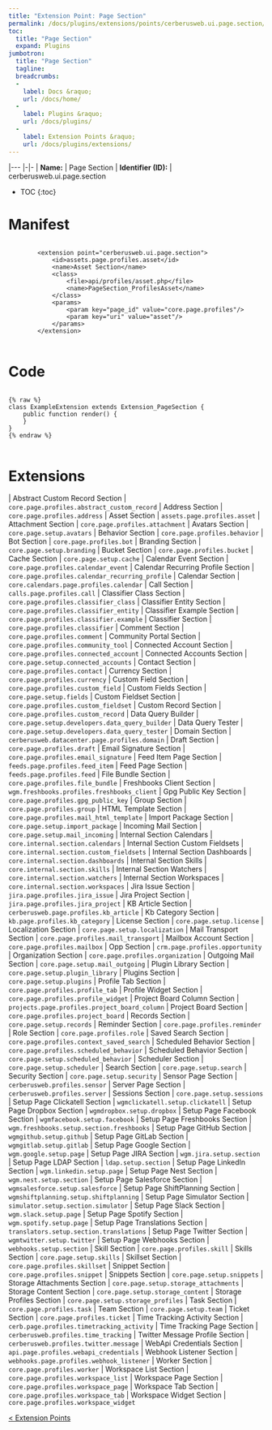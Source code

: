 ```yaml
---
title: "Extension Point: Page Section"
permalink: /docs/plugins/extensions/points/cerberusweb.ui.page.section/
toc:
  title: "Page Section"
  expand: Plugins
jumbotron:
  title: "Page Section"
  tagline: 
  breadcrumbs:
  -
    label: Docs &raquo;
    url: /docs/home/
  -
    label: Plugins &raquo;
    url: /docs/plugins/
  -
    label: Extension Points &raquo;
    url: /docs/plugins/extensions/
---
```


|---
|-|-
| **Name:** | Page Section
| **Identifier (ID):** | cerberusweb.ui.page.section

* TOC
{:toc}

# Manifest

<pre>
<code class="language-xml">
		&lt;extension point=&quot;cerberusweb.ui.page.section&quot;&gt;
			&lt;id&gt;assets.page.profiles.asset&lt;/id&gt;
			&lt;name&gt;Asset Section&lt;/name&gt;
			&lt;class&gt;
				&lt;file&gt;api/profiles/asset.php&lt;/file&gt;
				&lt;name&gt;PageSection_ProfilesAsset&lt;/name&gt;
			&lt;/class&gt;
			&lt;params&gt;
				&lt;param key=&quot;page_id&quot; value=&quot;core.page.profiles&quot;/&gt;
				&lt;param key=&quot;uri&quot; value=&quot;asset&quot;/&gt;
			&lt;/params&gt;
		&lt;/extension&gt;
</code>
</pre>

# Code

<pre>
<code class="language-php">
{% raw %}
class ExampleExtension extends Extension_PageSection {
	public function render() {
	}
}
{% endraw %}
</code>
</pre>

# Extensions

| Abstract Custom Record Section | `core.page.profiles.abstract_custom_record`
| Address Section | `core.page.profiles.address`
| Asset Section | `assets.page.profiles.asset`
| Attachment Section | `core.page.profiles.attachment`
| Avatars Section | `core.page.setup.avatars`
| Behavior Section | `core.page.profiles.behavior`
| Bot Section | `core.page.profiles.bot`
| Branding Section | `core.page.setup.branding`
| Bucket Section | `core.page.profiles.bucket`
| Cache Section | `core.page.setup.cache`
| Calendar Event Section | `core.page.profiles.calendar_event`
| Calendar Recurring Profile Section | `core.page.profiles.calendar_recurring_profile`
| Calendar Section | `core.calendars.page.profiles.calendar`
| Call Section | `calls.page.profiles.call`
| Classifier Class Section | `core.page.profiles.classifier_class`
| Classifier Entity Section | `core.page.profiles.classifier_entity`
| Classifier Example Section | `core.page.profiles.classifier.example`
| Classifier Section | `core.page.profiles.classifier`
| Comment Section | `core.page.profiles.comment`
| Community Portal Section | `core.page.profiles.community_tool`
| Connected Account Section | `core.page.profiles.connected_account`
| Connected Accounts Section | `core.page.setup.connected_accounts`
| Contact Section | `core.page.profiles.contact`
| Currency Section | `core.page.profiles.currency`
| Custom Field Section | `core.page.profiles.custom_field`
| Custom Fields Section | `core.page.setup.fields`
| Custom Fieldset Section | `core.page.profiles.custom_fieldset`
| Custom Record Section | `core.page.profiles.custom_record`
| Data Query Builder | `core.page.setup.developers.data_query_builder`
| Data Query Tester | `core.page.setup.developers.data_query_tester`
| Domain Section | `cerberusweb.datacenter.page.profiles.domain`
| Draft Section | `core.page.profiles.draft`
| Email Signature Section | `core.page.profiles.email_signature`
| Feed Item Page Section | `feeds.page.profiles.feed_item`
| Feed Page Section | `feeds.page.profiles.feed`
| File Bundle Section | `core.page.profiles.file_bundle`
| Freshbooks Client Section | `wgm.freshbooks.profiles.freshbooks_client`
| Gpg Public Key Section | `core.page.profiles.gpg_public_key`
| Group Section | `core.page.profiles.group`
| HTML Template Section | `core.page.profiles.mail_html_template`
| Import Package Section | `core.page.setup.import_package`
| Incoming Mail Section | `core.page.setup.mail_incoming`
| Internal Section Calendars | `core.internal.section.calendars`
| Internal Section Custom Fieldsets | `core.internal.section.custom_fieldsets`
| Internal Section Dashboards | `core.internal.section.dashboards`
| Internal Section Skills | `core.internal.section.skills`
| Internal Section Watchers | `core.internal.section.watchers`
| Internal Section Workspaces | `core.internal.section.workspaces`
| Jira Issue Section | `jira.page.profiles.jira_issue`
| Jira Project Section | `jira.page.profiles.jira_project`
| KB Article Section | `cerberusweb.page.profiles.kb_article`
| Kb Category Section | `kb.page.profiles.kb_category`
| License Section | `core.page.setup.license`
| Localization Section | `core.page.setup.localization`
| Mail Transport Section | `core.page.profiles.mail_transport`
| Mailbox Account Section | `core.page.profiles.mailbox`
| Opp Section | `crm.page.profiles.opportunity`
| Organization Section | `core.page.profiles.organization`
| Outgoing Mail Section | `core.page.setup.mail_outgoing`
| Plugin Library Section | `core.page.setup.plugin_library`
| Plugins Section | `core.page.setup.plugins`
| Profile Tab Section | `core.page.profiles.profile_tab`
| Profile Widget Section | `core.page.profiles.profile_widget`
| Project Board Column Section | `projects.page.profiles.project_board_column`
| Project Board Section | `core.page.profiles.project_board`
| Records Section | `core.page.setup.records`
| Reminder Section | `core.page.profiles.reminder`
| Role Section | `core.page.profiles.role`
| Saved Search Section | `core.page.profiles.context_saved_search`
| Scheduled Behavior Section | `core.page.profiles.scheduled_behavior`
| Scheduled Behavior Section | `core.page.setup.scheduled_behavior`
| Scheduler Section | `core.page.setup.scheduler`
| Search Section | `core.page.setup.search`
| Security Section | `core.page.setup.security`
| Sensor Page Section | `cerberusweb.profiles.sensor`
| Server Page Section | `cerberusweb.profiles.server`
| Sessions Section | `core.page.setup.sessions`
| Setup Page Clickatell Section | `wgmclickatell.setup.clickatell`
| Setup Page Dropbox Section | `wgmdropbox.setup.dropbox`
| Setup Page Facebook Section | `wgmfacebook.setup.facebook`
| Setup Page Freshbooks Section | `wgm.freshbooks.setup.section.freshbooks`
| Setup Page GitHub Section | `wgmgithub.setup.github`
| Setup Page GitLab Section | `wgmgitlab.setup.gitlab`
| Setup Page Google Section | `wgm.google.setup.page`
| Setup Page JIRA Section | `wgm.jira.setup.section`
| Setup Page LDAP Section | `ldap.setup.section`
| Setup Page LinkedIn Section | `wgm.linkedin.setup.page`
| Setup Page Nest Section | `wgm.nest.setup.section`
| Setup Page Salesforce Section | `wgmsalesforce.setup.salesforce`
| Setup Page ShiftPlanning Section | `wgmshiftplanning.setup.shiftplanning`
| Setup Page Simulator Section | `simulator.setup.section.simulator`
| Setup Page Slack Section | `wgm.slack.setup.page`
| Setup Page Spotify Section | `wgm.spotify.setup.page`
| Setup Page Translations Section | `translators.setup.section.translations`
| Setup Page Twitter Section | `wgmtwitter.setup.twitter`
| Setup Page Webhooks Section | `webhooks.setup.section`
| Skill Section | `core.page.profiles.skill`
| Skills Section | `core.page.setup.skills`
| Skillset Section | `core.page.profiles.skillset`
| Snippet Section | `core.page.profiles.snippet`
| Snippets Section | `core.page.setup.snippets`
| Storage Attachments Section | `core.page.setup.storage_attachments`
| Storage Content Section | `core.page.setup.storage_content`
| Storage Profiles Section | `core.page.setup.storage_profiles`
| Task Section | `core.page.profiles.task`
| Team Section | `core.page.setup.team`
| Ticket Section | `core.page.profiles.ticket`
| Time Tracking Activity Section | `cerb.page.profiles.timetracking_activity`
| Time Tracking Page Section | `cerberusweb.profiles.time_tracking`
| Twitter Message Profile Section | `cerberusweb.profiles.twitter.message`
| WebApi Credentials Section | `api.page.profiles.webapi_credentials`
| Webhook Listener Section | `webhooks.page.profiles.webhook_listener`
| Worker Section | `core.page.profiles.worker`
| Workspace List Section | `core.page.profiles.workspace_list`
| Workspace Page Section | `core.page.profiles.workspace_page`
| Workspace Tab Section | `core.page.profiles.workspace_tab`
| Workspace Widget Section | `core.page.profiles.workspace_widget`

<div class="section-nav">
	<div class="left">
		<a href="/docs/plugins/extensions/#extension-points" class="prev">&lt; Extension Points</a>
	</div>
	<div class="right align-right">
	</div>
</div>
<div class="clear"></div>